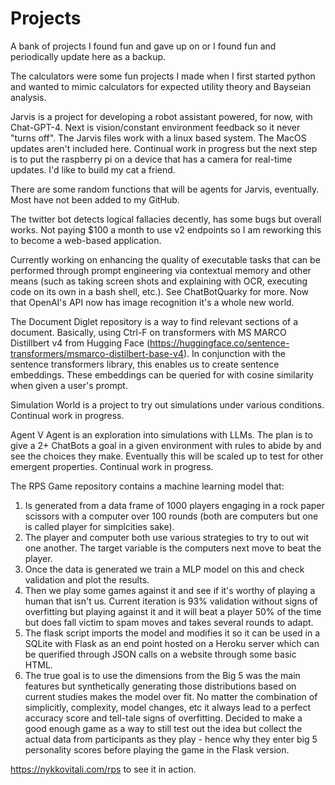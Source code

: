 # Projects
A bank of projects I found fun and gave up on or I found fun and periodically update here as a backup.


The calculators were some fun projects I made when I first started python and wanted to mimic calculators for expected utility theory and Bayseian analysis. 

Jarvis is a project for developing a robot assistant powered, for now, with Chat-GPT-4. Next is vision/constant environment feedback so it never "turns off". The Jarvis files work with a linux based system. The MacOS updates aren't included here. Continual work in progress but the next step is to put the raspberry pi on a device that has a camera for real-time updates. I'd like to build my cat a friend.

There are some random functions that will be agents for Jarvis, eventually. Most have not been added to my GitHub.

The twitter bot detects logical fallacies decently, has some bugs but overall works. Not paying $100 a month to use v2 endpoints so I am reworking this to become a web-based application.

Currently working on enhancing the quality of executable tasks that can be performed through prompt engineering via contextual memory and other means (such as taking screen shots and explaining with OCR, executing code on its own in a bash shell, etc.). See ChatBotQuarky for more.  Now that OpenAI's API now has image recognition it's a whole new world. 

The Document Diglet repository is a way to find relevant sections of a document. Basically, using Ctrl-F on transformers with MS MARCO Distillbert v4 from Hugging Face (https://huggingface.co/sentence-transformers/msmarco-distilbert-base-v4). In conjunction with the sentence transformers library, this enables us to create sentence embeddings. These embeddings can be queried for with cosine similarity when given a user's prompt.

Simulation World is a project to try out simulations under various conditions. Continual work in progress.

Agent V Agent is an exploration into simulations with LLMs. The plan is to give a 2+ ChatBots a goal in a given environment with rules to abide by and see the choices they make. Eventually this will be scaled up to test for other emergent properties. Continual work in progress.

The RPS Game repository contains a machine learning model that:
1) Is generated from a data frame of 1000 players engaging in a rock paper scissors with a computer over 100 rounds (both are computers but one is called player for simplcities sake).
2) The player and computer both use various strategies to try to out wit one another. The target variable is the computers next move to beat the player. 
3) Once the data is generated we train a MLP model on this and check validation and plot the results.
4) Then we play some games against it and see if it's worthy of playing a human that isn't us. Current iteration is 93% validation without signs of overfitting but playing against it and it will beat a player 50% of the time but does fall victim to spam moves and takes several rounds to adapt.
5) The flask script imports the model and modifies it so it can be used in a SQLite with Flask as an end point hosted on a Heroku server which can be querified through JSON calls on a website through some basic HTML.
6) The true goal is to use the dimensions from the Big 5 was the main features but synthetically generating those distributions based on current studies makes the model over fit. No matter the combination of simplicitly, complexity, model changes, etc it always lead to a perfect accuracy score and tell-tale signs of overfitting. Decided to make a good enough game as a way to still test out the idea but collect the actual data from participants as they play - hence why they enter big 5 personality scores before playing the game in the Flask version.

https://nykkovitali.com/rps to see it in action.
